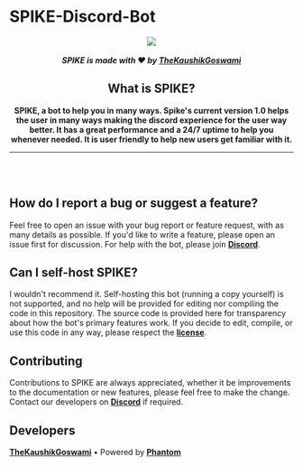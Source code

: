 
# SPIKE-Discord-Bot

<!--Copyright 2021 TheKaushikGoswami <https:github.com/TheKaushikGoswami>

Licensed under the Apache License, Version 2.0(the "License");
you may not use this file except in compliance with the License.
You may obtain a copy of the License at

http://www.apache.org/licenses/LICENSE-2.0
 
Unless required by applicable law or agreed to in writing, software
distributed under the License is distributed on an "AS IS" BASIS,
    WITHOUT WARRANTIES OR CONDITIONS OF ANY KIND, either express or implied.
    See the License for the specific language governing permissions and
limitations under the License.
-->
<div align="center">
    <img src="https://user-images.githubusercontent.com/70503983/114989350-f95f3400-9eb4-11eb-95f8-b015eff75ee6.png" align="center">
  <br>
  <br>
 <strong> <i>SPIKE is made with ❤️ by <u>TheKaushikGoswami</u></i></strong>
  
## What is SPIKE?
<strong>SPIKE, a bot to help you in many ways. Spike's current version 1.0 helps the user in many ways making the discord experience for the user way better. It has a great performance and a 24/7 uptime to help you whenever needed.
It is user friendly to help new users get familiar with it.</strong>
  <hr>

<br>
<br>

</div>

## How do I report a bug or suggest a feature?
Feel free to open an issue with your bug report or feature request, with as many details as possible. If you'd like to write a feature, please open an issue first for discussion. For help with the bot, please join [**Discord**](https://discord.gg/EdHv7ZgF3M).

## Can I self-host SPIKE?
I wouldn't recommend it. Self-hosting this bot (running a copy yourself) is not supported, and no help will be provided for editing nor compiling the code in this repository. The source code is provided here for transparency about how the bot's primary features work. If you decide to edit, compile, or use this code in any way, please respect the [**license**](https://github.com/TheKaushikGoswami/SPIKE-Discord-Bot/blob/main/LICENSE).

## Contributing
Contributions to SPIKE are always appreciated, whether it be improvements to the documentation or new features, please feel free to make the change. Contact our developers on  [**Discord**](https://discord.gg/EdHv7ZgF3M) if required.

## Developers 
[**TheKaushikGoswami**](https://github.com/TheKaushikGoswami) • Powered by [**Phantom**](https://github.com/PHANTOM-14)

